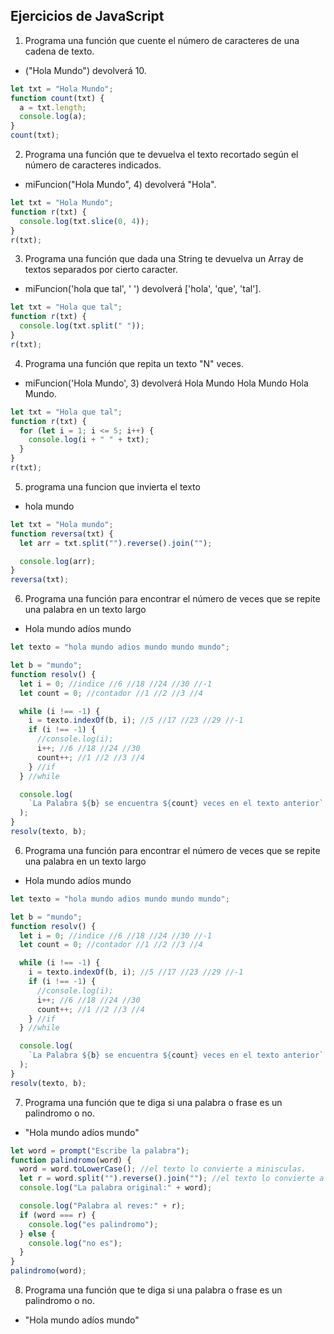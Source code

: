 ## Ejercicios de JavaScript

1. Programa una función que cuente el número de caracteres de una cadena de texto.

- ("Hola Mundo") devolverá 10.

```javascript
let txt = "Hola Mundo";
function count(txt) {
  a = txt.length;
  console.log(a);
}
count(txt);
```

2. Programa una función que te devuelva el texto recortado según el número de caracteres indicados.

- miFuncion("Hola Mundo", 4) devolverá "Hola".

```javascript
let txt = "Hola Mundo";
function r(txt) {
  console.log(txt.slice(0, 4));
}
r(txt);
```

3. Programa una función que dada una String te devuelva un Array de textos separados por cierto caracter.

- miFuncion('hola que tal', ' ') devolverá ['hola', 'que', 'tal'].

```javascript
let txt = "Hola que tal";
function r(txt) {
  console.log(txt.split(" "));
}
r(txt);
```

4. Programa una función que repita un texto "N" veces.

- miFuncion('Hola Mundo', 3) devolverá Hola Mundo Hola Mundo Hola Mundo.

```javascript
let txt = "Hola que tal";
function r(txt) {
  for (let i = 1; i <= 5; i++) {
    console.log(i + " " + txt);
  }
}
r(txt);
```
5. programa una funcion que invierta el texto
- hola mundo 

```javascript
let txt = "Hola mundo";
function reversa(txt) {
  let arr = txt.split("").reverse().join("");

  console.log(arr);
}
reversa(txt);
```
6. Programa una función para encontrar el número de veces que se repite una palabra en un texto largo
- Hola mundo adíos mundo

```javascript
let texto = "hola mundo adios mundo mundo mundo";

let b = "mundo";
function resolv() {
  let i = 0; //indice //6 //18 //24 //30 //-1
  let count = 0; //contador //1 //2 //3 //4

  while (i !== -1) {
    i = texto.indexOf(b, i); //5 //17 //23 //29 //-1
    if (i !== -1) {
      //console.log(i);
      i++; //6 //18 //24 //30
      count++; //1 //2 //3 //4
    } //if
  } //while

  console.log(
    `La Palabra ${b} se encuentra ${count} veces en el texto anterior`
  );
}
resolv(texto, b);
```







6. Programa una función para encontrar el número de veces que se repite una palabra en un texto largo
- Hola mundo adíos mundo

```javascript
let texto = "hola mundo adios mundo mundo mundo";

let b = "mundo";
function resolv() {
  let i = 0; //indice //6 //18 //24 //30 //-1
  let count = 0; //contador //1 //2 //3 //4

  while (i !== -1) {
    i = texto.indexOf(b, i); //5 //17 //23 //29 //-1
    if (i !== -1) {
      //console.log(i);
      i++; //6 //18 //24 //30
      count++; //1 //2 //3 //4
    } //if
  } //while

  console.log(
    `La Palabra ${b} se encuentra ${count} veces en el texto anterior`
  );
}
resolv(texto, b);
```

7. Programa una función que te diga si una palabra o frase es un palindromo o no.
- "Hola mundo adíos mundo"
```javascript
let word = prompt("Escribe la palabra");
function palindromo(word) {
  word = word.toLowerCase(); //el texto lo convierte a minisculas.
  let r = word.split("").reverse().join(""); //el texto lo convierte a arreglo, lo invierte y al final lo une
  console.log("La palabra original:" + word);

  console.log("Palabra al reves:" + r);
  if (word === r) {
    console.log("es palindromo");
  } else {
    console.log("no es");
  }
}
palindromo(word);
```

8. Programa una función que te diga si una palabra o frase es un palindromo o no.
- "Hola mundo adíos mundo"
